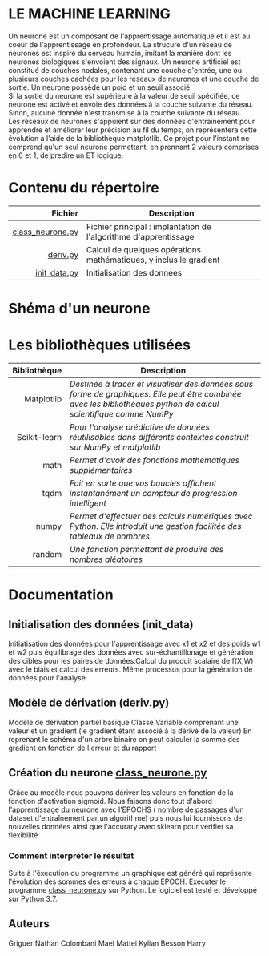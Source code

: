 # LE MACHINE LEARNING
Un neurone est un composant de l'apprentissage automatique et il est au coeur de l'apprentissage en profondeur. La strucure d'un réseau de neurones est inspiré du cerveau humain, imitant la manière dont les neurones biologiques s'envoient des signaux.	
Un neurone artificiel est constitué de couches nodales,
contenant une couche d'entrée, une ou plusieurs couches cachées pour les réseaux de neurones
 et une couche de sortie. Un neurone possède un poid et un seuil associé.	
 Si la sortie du neurone est supérieure à la valeur de seuil spécifiée,
 ce neurone est activé et envoie des données à la couche suivante du réseau.
 Sinon, aucune donnée n'est transmise à la couche suivante du réseau.	
Les réseaux de neurones s'appuient sur des données d'entraînement
 pour apprendre et améliorer leur précision au fil du temps, on représentera cette
évolution à l'aide de la bibliothèque matplotlib. 
Ce projet pour l'instant ne comprend qu'un seul neurone
permettant, en prennant 2 valeurs comprises en 0 et 1, de predire un ET logique.
 
# Contenu du répertoire

|**Fichier**|Description|
|---------------:|----------|
|[class_neurone.py](class_neurone.py)| Fichier principal : implantation de l'algorithme d'apprentissage        |
|[deriv.py](deriv.py)        | Calcul de quelques opérations mathématiques, y inclus le gradient         |
|[init_data.py](init_data.py)    | Initialisation des données         |
	
# Shéma d'un neurone
# Les bibliothèques utilisées 


|**Bibliothèque**| Description |
|---------------:|-----------|
|Matplotlib      | *Destinée à tracer et visualiser des données sous forme de graphiques. Elle peut être combinée avec les bibliothèques python de calcul scientifique comme NumPy*|
|Scikit-learn    |*Pour l'analyse prédictive de données réutilisables dans différents contextes construit sur NumPy et matplotlib*|
|math            | *Permet d'avoir des fonctions mathématiques supplémentaires*       |
|tqdm        | *Fait en sorte que vos boucles affichent instantanément un compteur de progression intelligent*|
|numpy| *Permet d'effectuer des calculs numériques avec Python. Elle introduit une gestion facilitée des tableaux de nombres.*    |
|random       | *Une fonction permettant de produire des nombres aléatoires*       |


# Documentation
## Initialisation des données (init_data)
Initiatisation des données pour l'apprentissage avec x1 et x2 et des poids w1 et w2 puis équilibrage des données avec sur-échantillonage et génération des cibles pour les paires de données.Calcul du produit scalaire de f(X,W) avec le biais et calcul des erreurs. Même processus pour la génération de données pour l'analyse.

## Modèle de dérivation (deriv.py)
Modèle de dérivation partiel basique 
Classe Variable comprenant une valeur et un gradient (le gradient étant associé à la dérivé de la valeur)
En reprenant le schéma d'un arbre binaire on peut calculer la somme des gradient en fonction de l'erreur et du rapport

## Création du neurone [class_neurone.py](class_neurone.py)
Grâce au modèle nous pouvons dériver les valeurs en fonction de la fonction d'activation sigmoid. Nous faisons donc tout d'abord l'apprentissage du neurone avec l'EPOCHS ( nombre de passages d'un dataset d'entraînement par un algorithme) puis nous lui fournissons de nouvelles données ainsi que l'accurary avec sklearn pour verifier sa flexibilité
### Comment interpréter le résultat
Suite à l'éxecution du programme un graphique est généré qui représente l'évolution des sommes des erreurs à chaque EPOCH.
Executer le programme [class_neurone.py](class_neurone.py) sur Python. Le logiciel est testé et développé sur Python 3.7.

## Auteurs
Griguer Nathan
Colombani Mael
Mattei Kylian
Besson Harry

